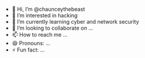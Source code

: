- 👋 Hi, I’m @chaunceythebeast
- 👀 I’m interested in hacking 
- 🌱 I’m currently learning cyber and network security
- 💞️ I’m looking to collaborate on ...
- 📫 How to reach me ...
- 😄 Pronouns: ...
- ⚡ Fun fact: ...

<!---
chaunceythebeast/chaunceythebeast is a ✨ special ✨ repository because its `README.md` (this file) appears on your GitHub profile.
You can click the Preview link to take a look at your changes.
--->
